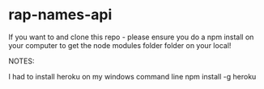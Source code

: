 # rap-names-api

If you want to and clone this repo - please ensure you do a npm install on your computer to get the node modules folder folder on your local!









NOTES:

I had to install heroku on my windows command line npm install -g heroku
